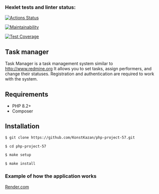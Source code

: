 ### Hexlet tests and linter status:
[![Actions Status](https://github.com/KonstKazan/php-project-57/actions/workflows/hexlet-check.yml/badge.svg)](https://github.com/KonstKazan/php-project-57/actions)

[![Maintainability](https://api.codeclimate.com/v1/badges/339dd3f0d5581e392ffe/maintainability)](https://codeclimate.com/github/KonstKazan/php-project-57/maintainability)

[![Test Coverage](https://api.codeclimate.com/v1/badges/339dd3f0d5581e392ffe/test_coverage)](https://codeclimate.com/github/KonstKazan/php-project-57/test_coverage)


## Task manager
Task Manager is a task management system similar to http://www.redmine.org
It allows you to set tasks, assign performers, and change their statuses. Registration and authentication are required to work with the system.
## Requirements
* PHP 8.2+
* Composer

## Installation
``` sh
$ git clone https://github.com/KonstKazan/php-project-57.git

$ cd php-project-57

$ make setup

$ make install
```

### Example of how the application works
[Render.com](https://php-project-57-he7r.onrender.com)

